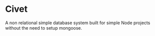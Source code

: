 # Civet
A non relational simple database system built for simple Node projects without the need to setup mongoose.
